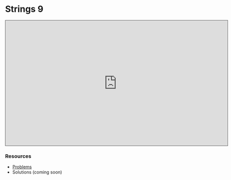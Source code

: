# Strings 9

<iframe src="https://adaacademy.hosted.panopto.com/Panopto/Pages/Viewer.aspx?id=c6e6a4b3-b024-49b0-80de-aebd0187bf16&autoplay=false&offerviewer=true&showtitle=true&showbrand=true&captions=true&interactivity=all" height="405" width="720" style="border: 1px solid #464646;" allowfullscreen allow="autoplay"></iframe>

### Resources

* [Problems](https://docs.google.com/presentation/d/1FPOpoFM1N32eBwFoWygwdn89X76lcFlWkMVASWlobNE/edit#slide=id.g115ca252154_0_59)
* Solutions (coming soon)